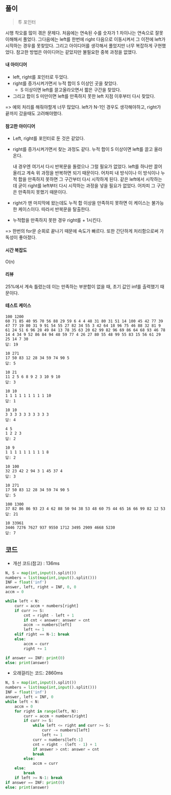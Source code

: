 ## 풀이

> 투 포인터

시행 착오를 많이 겪은 문제다. 처음에는 연속된 수를 숫자가 1 차이나는 연속으로 잘못 이해해서 풀었다. 그다음에는 left를 한번에 right 다음으로 이동시켜서 그 이전에 left가 시작하는 경우를 못찾았다. 그리고 아이디어를 생각해서 풀었지만 너무 복잡하게 구현했었다. 참고한 방법은 아이디어는 같았지만 불필요한 중복 과정을 없앴다.



#### 내 아이디어

- left, right를 포인터로 두었다.
- right를 증가시켜가면서 누적 합이 S 이상인 곳을 찾았다.
  - S 이상이면 left를 끌고올라오면서 짧은 구간을 찾았다.
- 그리고 합이 S 미만이면 left를 만족하지 못한 left 지점 이후부터 다시 찾았다.

=> 예외 처리를 해줘야할게 너무 많았다. left가 N-1인 경우도 생각해야하고, right가 끝까지 갔을때도 고려해야했다.



#### 참고한 아이디어

- Left, right를 포인터로 둔 것은 같았다.

- right를 증가시켜가면서 찾는 과정도 같다. 누적 합이 S 이상이면 left를 끌고 올라온다.

  내 경우엔 여기서 다시 반복문을 돌렸으나 그럴 필요가 없었다. left를 하나만 끌어올리고 계속 위 과정을 반복하면 되기 때문이다. 어차피 내 방식이나 이 방식이나 누적 합을 만족하지 못하면 그 구간부터 다시 시작하게 된다. 같은 left에서 시작하는데 굳이 right를 left부터 다시 시작하는 과정을 넣을 필요가 없었다. 어차피 그 구간은 만족하지 못했기 때문이다.

- right가 맨 마지막에 왔는데도 누적 합 이상을 만족하지 못하면 이 케이스는 불가능한 케이스이다. 따라서 반복문을 탈출한다.
- 누적합을 만족하지 못한 경우 right를 + 1시킨다. 

=> 한번의 for문 순회로 끝나기 때문에 속도가 빠르다. 또한 간단하게 처리함으로써 가독성이 좋아졌다.



#### 시간 복잡도

O(n)



#### 리뷰

25%에서 계속 틀렸는데 이는 만족하는 부분합이 없을 때, 초기 값인 inf를 출력했기 때문이다.



#### 테스트 케이스

```
100 1200 
60 71 85 40 95 70 56 88 29 59 6 4 4 48 31 80 31 51 14 100 45 42 77 39 47 77 19 80 31 9 91 54 55 27 82 34 55 3 42 64 18 96 75 46 88 32 81 9 61 24 51 6 96 28 49 84 13 78 35 63 20 62 99 82 96 69 86 64 68 93 46 78 14 4 34 9 52 86 84 94 48 59 77 4 26 27 80 55 48 99 55 83 15 56 61 29 25 14 7 30
답: 19

10 271 
17 50 83 12 28 34 59 74 90 5
답: 5

10 21
11 2 5 6 8 9 2 3 10 9 10
답: 3

10 10
1 1 1 1 1 1 1 1 1 10
답: 1

10 10
3 3 3 3 3 3 3 3 3 3
답: 4

4 5
1 2 2 3
답: 2

10 9
1 1 1 1 1 1 1 1 1 8
답: 2

10 100
32 23 42 2 94 3 1 45 37 4
답: 3

10 271 
17 50 83 12 28 34 59 74 90 5
답: 5

100 1300
37 82 86 86 93 23 4 62 88 50 94 38 53 48 60 75 44 65 16 66 99 82 12 53 18 78 27 99 50 4 79 42 81 95 83 25 15 61 97 27 2 88 31 61 64 36 86 3 53 1 97 78 100 59 45 100 36 41 52 13 60 30 62 79 49 25 66 60 43 28 69 54 19 51 50 100 89 83 11 96 9 47 45 45 46 12 17 15 67 91 94 68 5 25 85 39 12 66 88 65
답: 21

10 33961
3446 7276 7627 937 9550 1712 3495 2909 4668 5230
답: 7
```



## 코드

- 개선 코드(참고) : 136ms

```python
N, S = map(int,input().split())
numbers = list(map(int,input().split()))
INF = float('inf')
answer, left, right = INF, 0, 0
accm = 0

while left < N:
    curr = accm + numbers[right]
    if curr >= S:
        cnt = right - left + 1
        if cnt < answer: answer = cnt
        accm -= numbers[left]
        left += 1
    elif right == N-1: break
    else:
        accm = curr
        right += 1

if answer == INF: print(0)
else: print(answer)
```

- 오래걸리는 코드: 2860ms

```python
N, S = map(int,input().split())
numbers = list(map(int,input().split()))
INF = float('inf')
answer, left = INF, 0
while left < N:
    accm = 0
    for right in range(left, N):
        curr = accm + numbers[right]
        if curr >= S:
            while left <= right and curr >= S:
                curr -= numbers[left]
                left += 1
            curr = numbers[left-1]
            cnt = right - (left - 1) + 1
            if answer > cnt: answer = cnt
            break
        else:
            accm = curr
    else:
        break
    if left >= N-1: break
if answer == INF: print(0)
else: print(answer)
```

